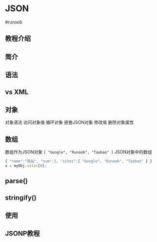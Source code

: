 # JSON
#runoob 
## 教程介绍



## 简介



## 语法



## vs XML



## 对象

对象语法
访问对象值
循环对象
嵌套JSON对象
修改值
删除对象属性


## 数组

数组作为JSON对象
`[ "Google", "Runoob", "Taobao" ]`
JSON对象中的数组
```javascript
{ "name":"网站", "num":3, "sites":[ "Google", "Runoob", "Taobao" ] }
x = myObj.sites[0];
```

## parse()



## stringify()



## 使用



## JSONP教程



